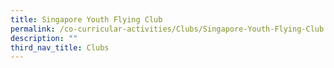 ```yaml
---
title: Singapore Youth Flying Club
permalink: /co-curricular-activities/Clubs/Singapore-Youth-Flying-Club
description: ""
third_nav_title: Clubs
---
```

